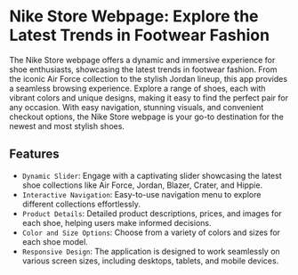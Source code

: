 
# Nike Store Webpage: Explore the Latest Trends in Footwear Fashion

The Nike Store webpage offers a dynamic and immersive experience for shoe enthusiasts, showcasing the latest trends in footwear fashion. From the iconic Air Force collection to the stylish Jordan lineup, this app provides a seamless browsing experience. Explore a range of shoes, each with vibrant colors and unique designs, making it easy to find the perfect pair for any occasion. With easy navigation, stunning visuals, and convenient checkout options, the Nike Store webpage is your go-to destination for the newest and most stylish shoes.

## Features

- `Dynamic Slider`: Engage with a captivating slider showcasing the latest shoe collections like Air Force, Jordan, Blazer, Crater, and Hippie.
- `Interactive Navigation`:  Easy-to-use navigation menu to explore different collections effortlessly.
- `Product Details`:  Detailed product descriptions, prices, and images for each shoe, helping users make informed decisions.
- `Color and Size Options`:  Choose from a variety of colors and sizes for each shoe model.
- `Responsive Design`: The application is designed to work seamlessly on various screen sizes, including desktops, tablets, and mobile devices.


